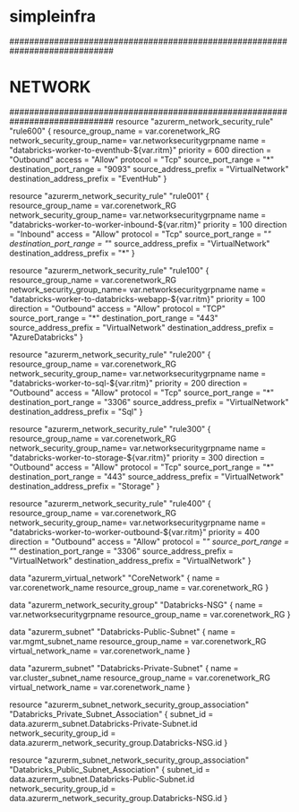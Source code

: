 # simpleinfra



#############################################################################
# NETWORK 
#############################################################################
resource "azurerm_network_security_rule" "rule600" {
  resource_group_name        = var.corenetwork_RG
  network_security_group_name= var.networksecuritygrpname
  name                       = "databricks-worker-to-eventhub-${var.ritm}"
  priority                   = 600
  direction                  = "Outbound"
  access                     = "Allow"
  protocol                   = "Tcp"
  source_port_range          = "*"
  destination_port_range     = "9093"
  source_address_prefix      = "VirtualNetwork"
  destination_address_prefix = "EventHub"
}

resource "azurerm_network_security_rule" "rule001" {
  resource_group_name        = var.corenetwork_RG
  network_security_group_name= var.networksecuritygrpname
  name                       = "databricks-worker-to-worker-inbound-${var.ritm}"
  priority                   = 100
  direction                  = "Inbound"
  access                     = "Allow"
  protocol                   = "Tcp"
  source_port_range          = "*"
  destination_port_range     = "*"
  source_address_prefix      = "VirtualNetwork"
  destination_address_prefix = "*"
 }

resource "azurerm_network_security_rule" "rule100" {
  resource_group_name        = var.corenetwork_RG
  network_security_group_name= var.networksecuritygrpname
  name                       = "databricks-worker-to-databricks-webapp-${var.ritm}"
  priority                   = 100
  direction                  = "Outbound"
  access                     = "Allow"
  protocol                   = "TCP"
  source_port_range          = "*"
  destination_port_range     = "443"
  source_address_prefix      = "VirtualNetwork"
  destination_address_prefix = "AzureDatabricks"
}

resource "azurerm_network_security_rule" "rule200" {
  resource_group_name        = var.corenetwork_RG
  network_security_group_name= var.networksecuritygrpname
  name                       = "databricks-worker-to-sql-${var.ritm}"
  priority                   = 200
  direction                  = "Outbound"
  access                     = "Allow"
  protocol                   = "Tcp"
  source_port_range          = "*"
  destination_port_range     = "3306"
  source_address_prefix      = "VirtualNetwork"
  destination_address_prefix = "Sql"
}

resource "azurerm_network_security_rule" "rule300" {
  resource_group_name        = var.corenetwork_RG
  network_security_group_name= var.networksecuritygrpname
  name                       = "databricks-worker-to-storage-${var.ritm}"
  priority                   = 300
  direction                  = "Outbound"
  access                     = "Allow"
  protocol                   = "Tcp"
  source_port_range          = "*"
  destination_port_range     = "443"
  source_address_prefix      = "VirtualNetwork"
  destination_address_prefix = "Storage"
}

resource "azurerm_network_security_rule" "rule400" {
  resource_group_name        = var.corenetwork_RG
  network_security_group_name= var.networksecuritygrpname
  name                       = "databricks-worker-to-worker-outbound-${var.ritm}"
  priority                   = 400
  direction                  = "Outbound"
  access                     = "Allow"
  protocol                   = "*"
  source_port_range          = "*"
  destination_port_range     = "3306"
  source_address_prefix      = "VirtualNetwork"
  destination_address_prefix = "VirtualNetwork"
}



data "azurerm_virtual_network" "CoreNetwork" {
  name                = var.corenetwork_name
  resource_group_name = var.corenetwork_RG
}

data "azurerm_network_security_group" "Databricks-NSG" {
  name                = var.networksecuritygrpname
  resource_group_name = var.corenetwork_RG
}

data "azurerm_subnet" "Databricks-Public-Subnet" {
  name                  = var.mgmt_subnet_name
  resource_group_name   = var.corenetwork_RG
  virtual_network_name  = var.corenetwork_name 
}

data "azurerm_subnet" "Databricks-Private-Subnet" {
  name                  = var.cluster_subnet_name
  resource_group_name   = var.corenetwork_RG
  virtual_network_name  = var.corenetwork_name
}


resource "azurerm_subnet_network_security_group_association" "Databricks_Private_Subnet_Association" {
  subnet_id                 = data.azurerm_subnet.Databricks-Private-Subnet.id
  network_security_group_id = data.azurerm_network_security_group.Databricks-NSG.id
}

resource "azurerm_subnet_network_security_group_association" "Databricks_Public_Subnet_Association" {
  subnet_id                 = data.azurerm_subnet.Databricks-Public-Subnet.id
  network_security_group_id = data.azurerm_network_security_group.Databricks-NSG.id
}

